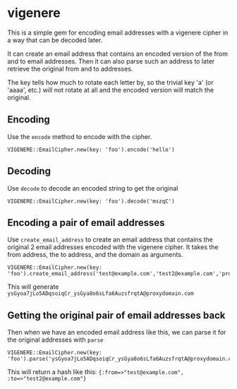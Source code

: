 # vigenere

This is a simple gem for encoding email addresses with a vigenere cipher in a way that can be decoded later.

It can create an email address that contains an encoded version of the from and to email addresses. Then it can also parse such an address to later retrieve the original from and to addresses.

The key tells how much to rotate each letter by, so the trivial key 'a' (or 'aaaa', etc.) will not rotate at all and the encoded version will match the original.

## Encoding

Use the ```encode``` method to encode with the cipher.

```
VIGENERE::EmailCipher.new(key: 'foo').encode('hello')
```

## Decoding

Use ```decode``` to decode an encoded string to get the original

```
VIGENERE::EmailCipher.new(key: 'foo').decode('mszqC')
```

## Encoding a pair of email addresses

Use ```create_email_address``` to create an email address that contains the original 2 email addresses encoded with the vigenere cipher. It takes the from address, the to address, and the domain as arguments.

```
VIGENERE::EmailCipher.new(key: 'foo').create_email_address('test@example.com','test2@example.com','proxydomain.com')
```

This will generate ```ysGyoa7jLo5ADqsoiqCr_ysGya8o6sLfa6AuzsfrqtA@proxydomain.com```

## Getting the original pair of email addresses back

Then when we have an encoded email address like this, we can parse it for the original addresses with ```parse```

```
VIGENERE::EmailCipher.new(key: 'foo').parse('ysGyoa7jLo5ADqsoiqCr_ysGya8o6sLfa6AuzsfrqtA@proxydomain.com')
```

This will return a hash like this: ```{:from=>"test@example.com", :to=>"test2@example.com"}```
